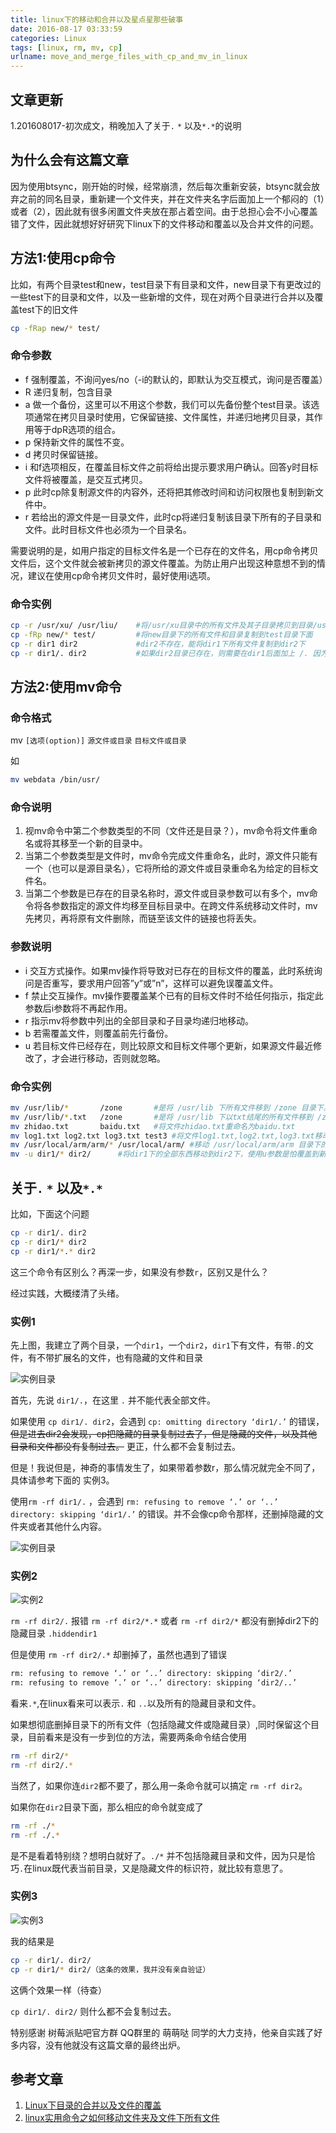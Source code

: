 ```yaml
---
title: linux下的移动和合并以及星点星那些破事
date: 2016-08-17 03:33:59
categories: Linux
tags: [linux, rm, mv, cp]
urlname: move_and_merge_files_with_cp_and_mv_in_linux
---
```


## 文章更新

1.201608017-初次成文，稍晚加入了关于`.` `*` 以及`*.*`的说明

## 为什么会有这篇文章

因为使用btsync，刚开始的时候，经常崩溃，然后每次重新安装，btsync就会放弃之前的同名目录，重新建一个文件夹，并在文件夹名字后面加上一个郁闷的（1）或者（2），因此就有很多闲置文件夹放在那占着空间。由于总担心会不小心覆盖错了文件，因此就想好好研究下linux下的文件移动和覆盖以及合并文件的问题。<!-- more -->

## 方法1:使用cp命令

比如，有两个目录test和new，test目录下有目录和文件，new目录下有更改过的一些test下的目录和文件，以及一些新增的文件，现在对两个目录进行合并以及覆盖test下的旧文件

``` bash
cp -fRap new/* test/ 
```

### 命令参数

- f 强制覆盖，不询问yes/no（-i的默认的，即默认为交互模式，询问是否覆盖）
- R 递归复制，包含目录
- a 做一个备份，这里可以不用这个参数，我们可以先备份整个test目录。该选项通常在拷贝目录时使用，它保留链接、文件属性，并递归地拷贝目录，其作用等于dpR选项的组合。
- p 保持新文件的属性不变。
- d 拷贝时保留链接。
- i 和f选项相反，在覆盖目标文件之前将给出提示要求用户确认。回答y时目标文件将被覆盖，是交互式拷贝。
- p 此时cp除复制源文件的内容外，还将把其修改时间和访问权限也复制到新文件中。
- r 若给出的源文件是一目录文件，此时cp将递归复制该目录下所有的子目录和文件。此时目标文件也必须为一个目录名。

需要说明的是，如用户指定的目标文件名是一个已存在的文件名，用cp命令拷贝文件后，这个文件就会被新拷贝的源文件覆盖。为防止用户出现这种意想不到的情况，建议在使用cp命令拷贝文件时，最好使用i选项。

### 命令实例

``` bash
cp -r /usr/xu/ /usr/liu/ 	#将/usr/xu目录中的所有文件及其子目录拷贝到目录/usr/liu中。
cp -fRp new/* test/  		#将new目录下的所有文件和目录复制到test目录下面
cp -r dir1 dir2 			#dir2不存在，能将dir1下所有文件复制到dir2下
cp -r dir1/. dir2 			#如果dir2目录已存在，则需要在dir1后面加上 /. 因为如果使用cp -r dir1 dir2,则也会将dir1目录复制到dir2中，明显不符合要求。
```

## 方法2:使用mv命令

### 命令格式

mv `[选项(option)]` `源文件或目录` `目标文件或目录`

如

``` bash
mv webdata /bin/usr/
```

### 命令说明

1. 视mv命令中第二个参数类型的不同（文件还是目录？），mv命令将文件重命名或将其移至一个新的目录中。
2. 当第二个参数类型是文件时，mv命令完成文件重命名，此时，源文件只能有一个（也可以是源目录名），它将所给的源文件或目录重命名为给定的目标文件名。
3. 当第二个参数是已存在的目录名称时，源文件或目录参数可以有多个，mv命令将各参数指定的源文件均移至目标目录中。在跨文件系统移动文件时，mv先拷贝，再将原有文件删除，而链至该文件的链接也将丢失。

### 参数说明

- i 交互方式操作。如果mv操作将导致对已存在的目标文件的覆盖，此时系统询问是否重写，要求用户回答”y”或”n”，这样可以避免误覆盖文件。
- f 禁止交互操作。mv操作要覆盖某个已有的目标文件时不给任何指示，指定此参数后i参数将不再起作用。
- r 指示mv将参数中列出的全部目录和子目录均递归地移动。
- b 若需覆盖文件，则覆盖前先行备份。 
- u 若目标文件已经存在，则比较原文和目标文件哪个更新，如果源文件最近修改了，才会进行移动，否则就忽略。

### 命令实例

``` bash
mv /usr/lib/*    	/zone 		#是将 /usr/lib 下所有文件移到 /zone 目录下。
mv /usr/lib/*.txt 	/zone 		#是将 /usr/lib 下以txt结尾的所有文件移到 /zone 目录下。
mv zhidao.txt 		baidu.txt 	#将文件zhidao.txt重命名为baidu.txt
mv log1.txt log2.txt log3.txt test3 #将文件log1.txt,log2.txt,log3.txt移动到目录test3中。
mv /usr/local/arm/arm/* /usr/local/arm/ #移动 /usr/local/arm/arm 目录下的全部东西到 /usr/local/arm/，而不是移动 /usr/local/arm/arm 这个目录到他处
mv -u dir1/* dir2/ 		#将dir1下的全部东西移动到dir2下，使用u参数是怕覆盖到新修改的文件，但是这个命令不会移动0字节的隐藏文件，或者0自己的可见文件。
```

## 关于`.` `*` 以及`*.*`

比如，下面这个问题

``` bash
cp -r dir1/. dir2 
cp -r dir1/* dir2 
cp -r dir1/*.* dir2 
```

这三个命令有区别么？再深一步，如果没有参数`r`，区别又是什么？

经过实践，大概缕清了头绪。

### 实例1

先上图，我建立了两个目录，一个`dir1`，一个`dir2`，`dir1`下有文件，有带`.`的文件，有不带扩展名的文件，也有隐藏的文件和目录

![实例目录](folderstructure.png)

首先，先说 `dir1/.`，在这里 `.` 并不能代表全部文件。

如果使用 `cp dir1/. dir2`，会遇到 `cp: omitting directory ‘dir1/.’` 的错误，~~但是进去dir2会发现，cp把隐藏的目录复制过去了，但是隐藏的文件，以及其他目录和文件都没有复制过去。~~ 更正，什么都不会复制过去。

但是！我说但是，神奇的事情发生了，如果带着参数r，那么情况就完全不同了，具体请参考下面的 实例3。

使用`rm -rf dir1/.` ，会遇到 `rm: refusing to remove ‘.’ or ‘..’ directory: skipping ‘dir1/.’` 的错误。并不会像cp命令那样，还删掉隐藏的文件夹或者其他什么内容。

![实例目录](folderstructure.png)

### 实例2

![实例2](example2.png)

`rm -rf dir2/.` 报错 `rm -rf dir2/*.*` 或者 `rm -rf dir2/*` 都没有删掉dir2下的隐藏目录 `.hiddendir1`

但是使用 `rm -rf dir2/.*` 却删掉了，虽然也遇到了错误

``` bash
rm: refusing to remove ‘.’ or ‘..’ directory: skipping ‘dir2/.’
rm: refusing to remove ‘.’ or ‘..’ directory: skipping ‘dir2/..’
```
看来`.*`,在linux看来可以表示`.` 和 `..`以及所有的隐藏目录和文件。

如果想彻底删掉目录下的所有文件（包括隐藏文件或隐藏目录）,同时保留这个目录，目前看来是没有一步到位的方法，需要两条命令结合使用

``` bash
rm -rf dir2/*
rm -rf dir2/.*
```

当然了，如果你连`dir2`都不要了，那么用一条命令就可以搞定 `rm -rf dir2`。

如果你在`dir2`目录下面，那么相应的命令就变成了

``` bash
rm -rf ./*
rm -rf ./.*
```

是不是看着特别绕？想明白就好了。`./*` 并不包括隐藏目录和文件，因为只是恰巧`.`在linux既代表当前目录，又是隐藏文件的标识符，就比较有意思了。

### 实例3

![实例3](example3.png)

我的结果是

``` bash
cp -r dir1/. dir2/
cp -r dir1/* dir2/（这条的效果，我并没有亲自验证）
```

这俩个效果一样（待查）

`cp dir1/. dir2/` 则什么都不会复制过去。

特别感谢 树莓派贴吧官方群 QQ群里的 萌萌哒 同学的大力支持，他亲自实践了好多内容，没有他就没有这篇文章的最终出炉。

## 参考文章

1. [Linux下目录的合并以及文件的覆盖](http://luxiaok.blog.51cto.com/2177896/1073242)
2. [linux实用命令之如何移动文件夹及文件下所有文件](http://www.zoneself.org/2013/02/22/content_2055.html)
